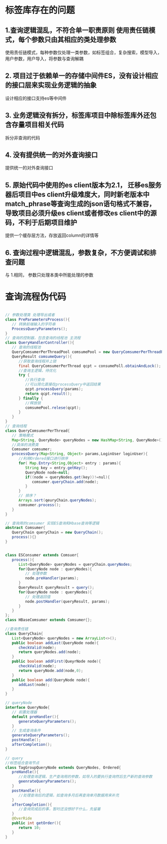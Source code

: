 # 标签库存在的问题

## 1.查询逻辑混乱，不符合单一职责原则 使用责任链模式，每个参数只由其相应的类处理参数

使用责任链模式，每种参数仅处理一类参数，如标签组合，复杂搜索，模型导入，用户参数，用户导入，将参数与查询解耦

## 2. 项目过于依赖单一的存储中间件ES，没有设计相应的接口层来实现业务逻辑的抽象

设计相应的接口支持es等中间件

## 3. 业务逻辑没有拆分，标签库项目中除标签库外还包含存量项目相关代码

拆分非查询的代码

## 4. 没有提供统一的对外查询接口

提供统一的对外查询接口

## 5. 原始代码中使用的es client版本为2.1， 迁移es服务器后项目中es client升级难度大，同时新老版本中match_phrase等查询生成的json语句格式不兼容，导致项目必须升级es client或者修改es client中的源码，不利于后期项目维护

提供一个缓存层方法，存放返回column的详情等

## 6. 查询过程中逻辑混乱，参数复杂，不方便调试和排查问题

与 1.相同， 参数只处理本类中所能处理的参数

# 查询流程伪代码

```java

// 参数处理类 处理导出或者
class PreParametersProcess(){
   // 转换前端输入的字符串
   ProcessQueryParameters();
}
// 查询的控制器，包含查询的线程池 主流程
class QueryHandlerController(){
   // 查询的线程池
   QueryComsumerPerThreadPool comsumePool = new QueryComsumerPerThreadPool();
   QueryResult comsumeQuery(){
      //获取查询线程并上锁
      final QueryComsumerPerThread qcpt = consumePoll.obtainAndLock();
      //查询主逻辑，待优化
      try {
         //执行查询
         //可以简化直接在processQuery中返回结果
         qcpt.processQuery(params);
         return qcpt.result();
      } finally {
         //释放锁
         comsumePool.relese(qcpt);
      }
   }
}
// 查询线程
class QueryComsumerPerThread{
   // 策略模式
   Map<String, QueryNode> queryNodes = new HashMap<String, QueryNode>();
   //具体的消费类
   Comsumer comsumer;
   processQuery(Map<String, Object> params,LoginUser loginUser){
      //利用Ordered接口进行排序
      for( Map.Entry<String,Object> entry : params){
         String key = entry.getKey();
         QueryNode node=null;
         if((node = queryNodes.get(key))!=nul){
            comsumer.queryChain.add(node);
         }
      }
      // 排序？
      Arrays.sort(qeuryChain.queryNodes);
      comsumer.process();
   }
}

// 查询用的comsumer 实现ES查询和Hbase查询等逻辑
abstract Comsumer{
   QueryChain queryChain = new QueryChain();
   process(){}
}


class ESConsumer extends Comsuer{
   process(){
      List<QueryNode> queryNodes = queryChain.queryNodes;
      for(QueryNode node : queryNodes){
         // 处理参数
         node.preHandler(params);
      }
      QueryResult queryResult = query();
      for(QueryNode node : queryNodes){
         // 处理返回值
         node.postHandler(queryResult, params);
      }
   }
};
class HBaseComsumer extends Comsumer{};

//查询责任链
class QueryChain{
   List<QueryNode> queryNodes = new ArrayList<>();
   public boolean addLast(QueryNode node){
      checkValid(node);
      return queryNodes.add(node);
   }
   public boolean addFirst(QueyrNode node){
      checkValid(node);
      return queryNode.add(node,0);
   }
   public boolean add(QueryNode node){
      addLast(node);
   }
}

// queryNode
interface QueryNode{
   // 前置处理器
   default preHandler(){
      generateQueryParameters();
   }
   // 生成查询条件
   generateQueryParameters();
   postHandle();
   afterCompletion();
}

// query
//标签组合查询节点
class TagGroupQueryNode extends QueryNodes, Ordered{
   preHandle(){
      //处理查询逻辑，生产查询用的参数，如导入的要执行查询然后生产新的查询参数
      geenrateQueryParameters();
   }
   postHandle(){
      //处理查询后的逻辑，如查询多月后再查询单月数据用来补充
   }
   afterCompletion(){
      //查询完成后的事，暂时还没想好干什么，先留着
   }
   @OverRide
   public int getOrder(){
      return 10;
   }
}
```
